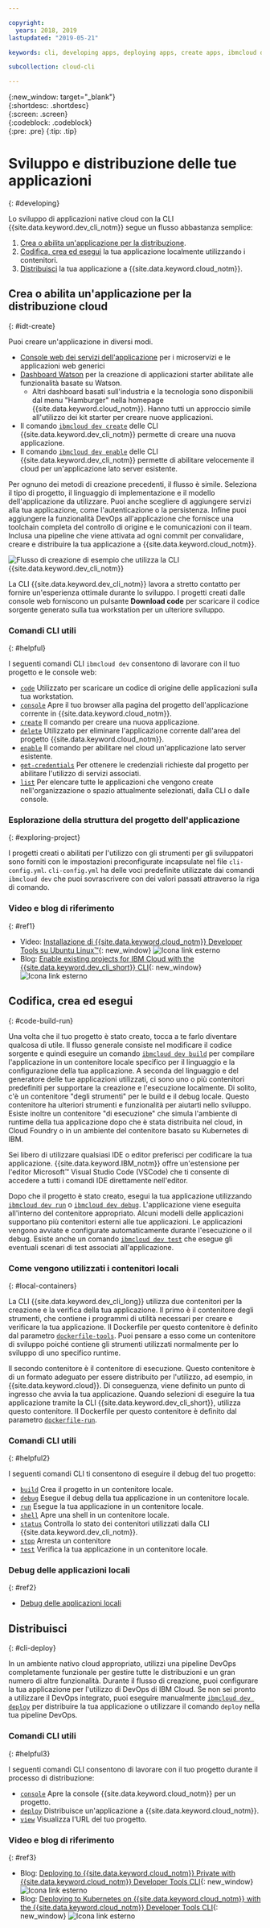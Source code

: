 ```yaml
---

copyright:
  years: 2018, 2019
lastupdated: "2019-05-21"

keywords: cli, developing apps, deploying apps, create apps, ibmcloud dev enable, ibmcloud dev create, local containers, ibmcloud dev run, ibmcloud dev, cli blog, cli video, cli reference

subcollection: cloud-cli

---
```


{:new_window: target="_blank"}  
{:shortdesc: .shortdesc}  
{:screen: .screen}  
{:codeblock: .codeblock}  
{:pre: .pre}
{:tip: .tip}

# Sviluppo e distribuzione delle tue applicazioni
{: #developing}

Lo sviluppo di applicazioni native cloud con la CLI {{site.data.keyword.dev_cli_notm}} segue un flusso abbastanza semplice:

1. [Crea o abilita un'applicazione per la distribuzione](#idt-create).
2. [Codifica, crea ed esegui](#code-build-run) la tua applicazione localmente utilizzando i contenitori.
3. [Distribuisci](#cli-deploy) la tua applicazione a {{site.data.keyword.cloud_notm}}.

## Crea o abilita un'applicazione per la distribuzione cloud
{: #idt-create}

Puoi creare un'applicazione in diversi modi.
- [Console web dei servizi dell'applicazione](https://cloud.ibm.com/developer/appservice/dashboard) per i microservizi e le applicazioni web generici
- [Dashboard Watson](https://cloud.ibm.com/developer/watson/dashboard) per la creazione di applicazioni starter abilitate alle funzionalità basate su Watson.
    - Altri dashboard basati sull'industria e la tecnologia sono disponibili dal menu "Hamburger" nella homepage {{site.data.keyword.cloud_notm}}. Hanno tutti un approccio simile all'utilizzo dei kit starter per creare nuove applicazioni.
- Il comando [`ibmcloud dev create`](/docs/cli/idt?topic=cloud-cli-idt-cli#create) delle CLI {{site.data.keyword.dev_cli_notm}} permette di creare una nuova applicazione.
- Il comando [`ibmcloud dev enable`](/docs/cli/idt?topic=cloud-cli-idt-cli#enable) delle CLI {{site.data.keyword.dev_cli_notm}} permette di abilitare velocemente il cloud per un'applicazione lato server esistente.

Per ognuno dei metodi di creazione precedenti, il flusso è simile. Seleziona il tipo di progetto, il linguaggio di implementazione e il modello dell'applicazione da utilizzare. Puoi anche scegliere di aggiungere servizi alla tua applicazione, come l'autenticazione o la persistenza. Infine puoi aggiungere la funzionalità DevOps all'applicazione che fornisce una toolchain completa del controllo di origine e le comunicazioni con il team. Inclusa una pipeline che viene attivata ad ogni commit per convalidare, creare e distribuire la tua applicazione a {{site.data.keyword.cloud_notm}}.

![Flusso di creazione di esempio che utilizza la CLI {{site.data.keyword.dev_cli_notm}} ](create_flow.png "Flusso di creazione di esempio che utilizza la CLI {{site.data.keyword.dev_cli_notm}} ")

La CLI {{site.data.keyword.dev_cli_notm}} lavora a stretto contatto per fornire un'esperienza ottimale durante lo sviluppo. I progetti creati dalle console web forniscono un pulsante **Download code** per scaricare il codice sorgente generato sulla tua workstation per un ulteriore sviluppo.

### Comandi CLI utili
{: #helpful}

I seguenti comandi CLI `ibmcloud dev` consentono di lavorare con il tuo progetto e le console web:
- [`code`](/docs/cli/idt?topic=cloud-cli-idt-cli#code) Utilizzato per scaricare un codice di origine delle applicazioni sulla tua workstation.
- [`console`](/docs/cli/idt?topic=cloud-cli-idt-cli#console) Apre il tuo browser alla pagina del progetto dell'applicazione corrente in {{site.data.keyword.cloud_notm}}.
- [`create`](/docs/cli/idt?topic=cloud-cli-idt-cli#create) Il comando per creare una nuova applicazione.
- [`delete`](/docs/cli/idt?topic=cloud-cli-idt-cli#delete) Utilizzato per eliminare l'applicazione corrente dall'area del progetto {{site.data.keyword.cloud_notm}}.
- [`enable`](/docs/cli/idt?topic=cloud-cli-idt-cli#enable) Il comando per abilitare nel cloud un'applicazione lato server esistente.
- [`get-credentials`](/docs/cli/idt?topic=cloud-cli-idt-cli#get-credentials) Per ottenere le credenziali richieste dal progetto per abilitare l'utilizzo di servizi associati.
- [`list`](/docs/cli/idt/?topic=cloud-cli-idt-cli#list) Per elencare tutte le applicazioni che vengono create nell'organizzazione o spazio attualmente selezionati, dalla CLI o dalle console.

### Esplorazione della struttura del progetto dell'applicazione
{: #exploring-project}

I progetti creati o abilitati per l'utilizzo con gli strumenti per gli sviluppatori sono forniti con le impostazioni preconfigurate incapsulate nel file `cli-config.yml`. `cli-config.yml` ha delle voci predefinite utilizzate dai comandi `ibmcloud dev` che puoi sovrascrivere con dei valori passati attraverso la riga di comando.

### Video e blog di riferimento
{: #ref1}

- Video: [Installazione di {{site.data.keyword.cloud_notm}} Developer Tools su Ubuntu Linux&trade;](https://www.youtube.com/watch?v=sr7KjHAKpEs){: new_window} ![Icona link esterno](../../icons/launch-glyph.svg "Icona link esterno")
- Blog: [Enable existing projects for IBM Cloud with the {{site.data.keyword.dev_cli_short}} CLI](https://www.ibm.com/blogs/bluemix/2017/09/enable-existing-projects-ibm-cloud-ibm-cloud-developer-tools-cli/){: new_window} ![Icona link esterno](../../icons/launch-glyph.svg "Icona link esterno")

## Codifica, crea ed esegui
{: #code-build-run}

Una volta che il tuo progetto è stato creato, tocca a te farlo diventare qualcosa di utile. Il flusso generale consiste nel modificare il codice sorgente e quindi eseguire un comando [`ibmcloud dev build`](/docs/cli/idt?topic=cloud-cli-idt-cli#build) per compilare l'applicazione in un contenitore locale specifico per il linguaggio e la configurazione della tua applicazione. A seconda del linguaggio e del generatore delle tue applicazioni utilizzati, ci sono uno o più contenitori predefiniti per supportare la creazione e l'esecuzione localmente. Di solito, c'è un contenitore "degli strumenti" per le build e il debug locale. Questo contenitore ha ulteriori strumenti e funzionalità per aiutarti nello sviluppo. Esiste inoltre un contenitore "di esecuzione" che simula l'ambiente di runtime della tua applicazione dopo che è stata distribuita nel cloud, in Cloud Foundry o in un ambiente del contenitore basato su Kubernetes di IBM.

Sei libero di utilizzare qualsiasi IDE o editor preferisci per codificare la tua applicazione. {{site.data.keyword.IBM_notm}} offre un'estensione per l'editor Microsoft&trade; Visual Studio Code (VSCode) che ti consente di accedere a tutti i comandi IDE direttamente nell'editor.

Dopo che il progetto è stato creato, esegui la tua applicazione utilizzando [`ibmcloud dev run`](/docs/cli/idt?topic=cloud-cli-idt-cli#run) o [`ibmcloud dev debug`](/docs/cli/idt?topic=cloud-cli-idt-cli#debug). L'applicazione viene eseguita all'interno del contenitore appropriato. Alcuni modelli delle applicazioni supportano più contenitori esterni alle tue applicazioni. Le applicazioni vengono avviate e configurate automaticamente durante l'esecuzione o il debug. Esiste anche un comando [`ibmcloud dev test`](/docs/cli/idt?topic=cloud-cli-idt-cli#test) che esegue gli eventuali scenari di test associati all'applicazione.

### Come vengono utilizzati i contenitori locali
{: #local-containers}

La CLI {{site.data.keyword.dev_cli_long}} utilizza due contenitori per la creazione e la verifica della tua applicazione. Il primo è il contenitore degli strumenti, che contiene i programmi di utilità necessari per creare e verificare la tua applicazione. Il Dockerfile per questo contenitore è definito dal parametro [`dockerfile-tools`](/docs/cli/idt?topic=cloud-cli-idt-cli#command-parameters). Puoi pensare a esso come un contenitore di sviluppo poiché contiene gli strumenti utilizzati normalmente per lo sviluppo di uno specifico runtime.

Il secondo contenitore è il contenitore di esecuzione. Questo contenitore è di un formato adeguato per essere distribuito per l'utilizzo, ad esempio, in {{site.data.keyword.cloud}}. Di conseguenza, viene definito un punto di ingresso che avvia la tua applicazione. Quando selezioni di eseguire la tua applicazione tramite la CLI {{site.data.keyword.dev_cli_short}}, utilizza questo contenitore. Il Dockerfile per questo contenitore è definito dal parametro [`dockerfile-run`](/docs/cli/idt?topic=cloud-cli-idt-cli#run-parameters).

### Comandi CLI utili
{: #helpful2}

I seguenti comandi CLI ti consentono di eseguire il debug del tuo progetto:
- [`build`](/docs/cli/idt?topic=cloud-cli-idt-cli#build) Crea il progetto in un contenitore locale.
- [`debug`](/docs/cli/idt?topic=cloud-cli-idt-cli#debug) Esegue il debug della tua applicazione in un contenitore locale.
- [`run`](/docs/cli/idt?topic=cloud-cli-idt-cli#run) Esegue la tua applicazione in un contenitore locale.
- [`shell`](/docs/cli/idt?topic=cloud-cli-idt-cli#shell) Apre una shell in un contenitore locale.
- [`status`](/docs/cli/idt?topic=cloud-cli-idt-cli#status) Controlla lo stato dei contenitori utilizzati dalla CLI {{site.data.keyword.dev_cli_notm}}.
- [`stop`](/docs/cli/idt?topic=cloud-cli-idt-cli#stop) Arresta un contenitore
- [`test`](/docs/cli/idt?topic=cloud-cli-idt-cli#test) Verifica la tua applicazione in un contenitore locale.

### Debug delle applicazioni locali
{: #ref2}

- [Debug delle applicazioni locali](/docs/cli/idt?topic=cloud-cli-local-debug#local-debug)

## Distribuisci
{: #cli-deploy}

In un ambiente nativo cloud appropriato, utilizzi una pipeline DevOps completamente funzionale per gestire tutte le distribuzioni e un gran numero di altre funzionalità. Durante il flusso di creazione, puoi configurare la tua applicazione per l'utilizzo di DevOps di IBM Cloud. Se non sei pronto a utilizzare il DevOps integrato, puoi eseguire manualmente [`ibmcloud dev deploy`](/docs/cli/idt?topic=cloud-cli-idt-cli#deploy) per distribuire la tua applicazione o utilizzare il comando `deploy` nella tua pipeline DevOps.

### Comandi CLI utili
{: #helpful3}

I seguenti comandi CLI consentono di lavorare con il tuo progetto durante il processo di distribuzione:
- [`console`](/docs/cli/idt?topic=cloud-cli-idt-cli#console) Apre la console {{site.data.keyword.cloud_notm}} per un progetto.
- [`deploy`](/docs/cli/idt?topic=cloud-cli-idt-cli#deploy) Distribuisce un'applicazione a {{site.data.keyword.cloud_notm}}.
- [`view`](/docs/cli/idt?topic=cloud-cli-idt-cli#view) Visualizza l'URL del tuo progetto.

### Video e blog di riferimento
{: #ref3}

- Blog: [Deploying to {{site.data.keyword.cloud_notm}} Private with {{site.data.keyword.cloud_notm}} Developer Tools CLI](https://www.ibm.com/blogs/bluemix/2017/09/deploying-ibm-cloud-private-ibm-cloud-developer-tools-cli/){: new_window} ![Icona link esterno](../../icons/launch-glyph.svg "Icona link esterno")
- Blog: [Deploying to Kubernetes on {{site.data.keyword.cloud_notm}} with the {{site.data.keyword.cloud_notm}} Developer Tools CLI](https://www.ibm.com/blogs/bluemix/2017/09/deploying-kubernetes-ibm-cloud-ibm-cloud-developer-tools-cli/){: new_window} ![Icona link esterno](../../icons/launch-glyph.svg "Icona link esterno")
